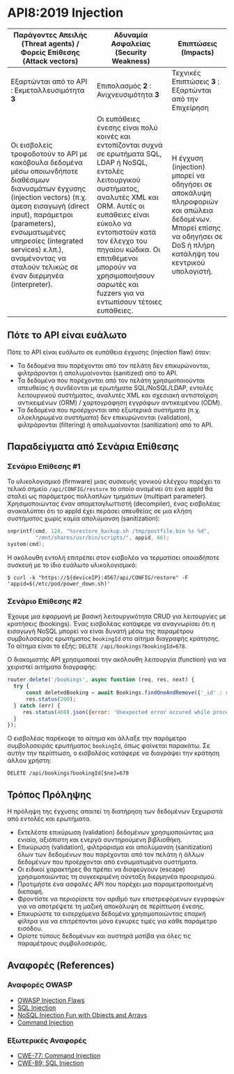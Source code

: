 API8:2019 Injection
===================

| Παράγοντες Απειλής (Threat agents) / Φορείς Επίθεσης (Attack vectors) | Αδυναμία Ασφαλείας (Security Weakness) | Επιπτώσεις (Impacts) |
| - | - | - |
| Εξαρτώνται από το API : Εκμεταλλευσιμότητα **3** | Επιπολασμός  **2** : Ανιχνευσιμότητα **3** | Τεχνικές Επιπτώσεις **3** : Εξαρτώνται από την Επιχείρηση |
| Οι εισβολείς τροφοδοτούν το API με κακόβουλα δεδομένα μέσω οποιωνδήποτε διαθέσιμων διανυσμάτων έγχυσης (injection vectors) (π.χ. άμεση εισαγωγή (direct input), παράμετροι (parameters), ενσωματωμένες υπηρεσίες (integrated services) κ.λπ.), αναμένοντας να σταλούν τελικώς σε έναν διερμηνέα (interpreter). | Οι ευπάθειες ένεσης είναι πολύ κοινές και εντοπίζονται συχνά σε ερωτήματα SQL, LDAP ή NoSQL, εντολές λειτουργικού συστήματος, αναλυτές XML και ORM. Αυτές οι ευπάθειες είναι εύκολο να εντοπιστούν κατά τον έλεγχο του πηγαίου κώδικα. Οι επιτιθέμενοι μπορούν να χρησιμοποιήσουν σαρωτές και fuzzers για να εντωπίσουν τέτοιες ευπάθειες. | Η έγχυση (injection) μπορεί να οδηγήσει σε αποκάλυψη πληροφοριών και απώλεια δεδομένων. Μπορεί επίσης να οδηγήσει σε DoS ή πλήρη κατάληψη του κεντρικού υπολογιστή. |

## Πότε το API είναι ευάλωτο

Πότε το API είναι ευάλωτο σε ευπάθεια έγχυσης (injection flaw) όταν:

* Τα δεδομένα που παρέχονται από τον πελάτη δεν επικυρώνονται, φιλτράρονται ή απολυμαίνονται (sanitized) από το API.
* Τα δεδομένα που παρέχονται από τον πελάτη χρησιμοποιούνται απευθείας ή συνδέονται με ερωτήματα SQL/NoSQL/LDAP, εντολές λειτουργικού συστήματος, αναλυτές XML και σχεσιακή αντιστοίχιση αντικειμένων (ORM) / χαρτογράφηση εγγράφων αντικειμένου (ODM).
* Τα δεδομένα που προέρχονται από εξωτερικά συστήματα (π.χ. ολοκληρωμένα συστήματα) δεν επικυρώνονται (validation), φιλτράρονται (filtering) ή απολυμαίνονται (sanitization) από το API.

## Παραδείγματα από Σενάρια Επίθεσης

### Σενάριο Επίθεσης #1

Το υλικολογισμικό (firmware) μιας συσκευής γονικού ελέγχου παρέχει το τελικό σημείο
`/api/CONFIG/restore` το οποίο αναμένει ότι ένα appId θα σταλεί ως παράμετρος πολλαπλών τμημάτων (multipart parameter). 
Χρησιμοποιώντας έναν απομεταγλωττιστή (decompiler), ένας εισβολέας ανακαλύπτει ότι το appId έχει περάσει
απευθείας σε μια κλήση συστήματος χωρίς καμία απολύμανση (sanitization):

```c
snprintf(cmd, 128, "%srestore_backup.sh /tmp/postfile.bin %s %d",
         "/mnt/shares/usr/bin/scripts/", appid, 66);
system(cmd);
```

Η ακόλουθη εντολή επιτρέπει στον εισβολέα να τερματίσει οποιαδήποτε συσκευή με το ίδιο ευάλωτο υλικολογισμικό:

```
$ curl -k "https://${deviceIP}:4567/api/CONFIG/restore" -F 'appid=$(/etc/pod/power_down.sh)'
```

### Σενάριο Επίθεσης #2

Έχουμε μια εφαρμογή με βασική λειτουργικότητα CRUD για λειτουργίες με κρατήσεις (bookings). 
Ένας εισβολέας κατάφερε να αναγνωρίσει ότι η εισαγωγή NoSQL μπορεί να είναι δυνατή μέσω της παραμέτρου συμβολοσειράς ερωτήματος `bookingId` στο αίτημα διαγραφής κράτησης. To αίτημα είναι το εξής: `DELETE /api/bookings?bookingId=678`.

Ο διακομιστής API χρησιμοποιεί την ακόλουθη λειτουργία (function) για να χειριστεί αιτήματα διαγραφής:

```javascript
router.delete('/bookings', async function (req, res, next) {
  try {
      const deletedBooking = await Bookings.findOneAndRemove({'_id' : req.query.bookingId});
      res.status(200);
  } catch (err) {
     res.status(400).json({error: 'Unexpected error occured while processing a request'});
  }
});
```

Ο εισβολέας παρέκοψε το αίτημα και άλλαξε την παράμετρο συμβολοσειράς ερωτήματος `bookingId`, όπως φαίνεται παρακάτω. Σε αυτήν την περίπτωση, ο εισβολέας κατάφερε να διαγράψει την κράτηση άλλου χρήστη:

```
DELETE /api/bookings?bookingId[$ne]=678
```

## Τρόπος Πρόληψης

Η πρόληψη της έγχυσης απαιτεί τη διατήρηση των δεδομένων ξεχωριστά από εντολές και ερωτήματα.

* Εκτελέστε επικύρωση (validation) δεδομένων χρησιμοποιώντας μια ενιαία, αξιόπιστη και ενεργά συντηρούμενη βιβλιοθήκη.
* Επικύρωση (validation), φιλτράρισμα και απολύμανση (sanitization) όλων των δεδομένων που παρέχονται από τον πελάτη ή άλλων δεδομένων που προέρχονται από ενσωματωμένα συστήματα.
* Οι ειδικοί χαρακτήρες θα πρέπει να διαφεύγουν (escape) χρησιμοποιώντας τη συγκεκριμένη σύνταξη διερμηνέα προορισμού.
* Προτιμήστε ένα ασφαλές API που παρέχει μια παραμετροποιημένη διεπαφή.
* Φροντίστε να περιορίσετε τον αριθμό των επιστρεφόμενων εγγραφών για να αποτρέψετε τη μαζική αποκάλυψη σε περίπτωση ένεσης.
* Επικυρώστε τα εισερχόμενα δεδομένα χρησιμοποιώντας επαρκή φίλτρα για να επιτρέπονται μόνο έγκυρες τιμές για κάθε παράμετρο εισόδου.
* Ορίστε τύπους δεδομένων και αυστηρά μοτίβα για όλες τις παραμέτρους συμβολοσειράς.

## Αναφορές (References)

### Αναφορές OWASP

* [OWASP Injection Flaws][1]
* [SQL Injection][2]
* [NoSQL Injection Fun with Objects and Arrays][3]
* [Command Injection][4]

### Εξωτερικές Αναφορές

* [CWE-77: Command Injection][5]
* [CWE-89: SQL Injection][6]

[1]: https://www.owasp.org/index.php/Injection_Flaws
[2]: https://www.owasp.org/index.php/SQL_Injection
[3]: https://www.owasp.org/images/e/ed/GOD16-NOSQL.pdf
[4]: https://www.owasp.org/index.php/Command_Injection
[5]: https://cwe.mitre.org/data/definitions/77.html
[6]: https://cwe.mitre.org/data/definitions/89.html
